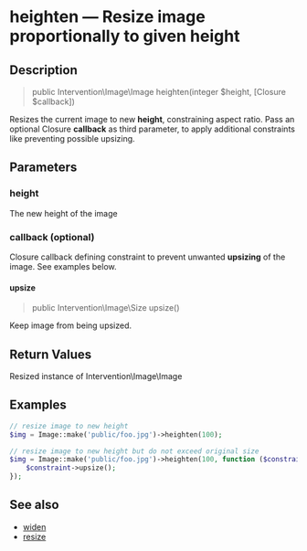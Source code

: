 # heighten — Resize image proportionally to given height

## Description

> public Intervention\Image\Image heighten(integer $height, [Closure $callback])

Resizes the current image to new **height**, constraining aspect ratio. Pass an optional Closure **callback** as third parameter, to apply additional constraints like preventing possible upsizing.

## Parameters

### height
The new height of the image

### callback (optional)
Closure callback defining constraint to prevent unwanted **upsizing** of the image. See examples below.

#### upsize

> public Intervention\Image\Size upsize()

Keep image from being upsized.



## Return Values
Resized instance of Intervention\Image\Image

## Examples

```php
// resize image to new height
$img = Image::make('public/foo.jpg')->heighten(100);

// resize image to new height but do not exceed original size
$img = Image::make('public/foo.jpg')->heighten(100, function ($constraint) {
    $constraint->upsize();
});
```

## See also

- [widen](/api/widen)
- [resize](/api/resize)
